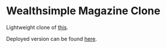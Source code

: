 # Wealthsimple Magazine Clone

Lightweight clone of <a href="https://www.wealthsimple.com/en-ca/magazine">this</a>.

Deployed version can be found <a href="https://serene-springs-63335.herokuapp.com/#">here</a>.